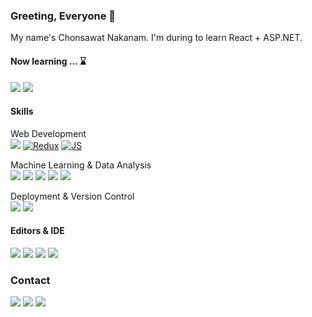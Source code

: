 ### Greeting, Everyone 👋
My name's Chonsawat Nakanam. I'm during to learn React + ASP.NET.

#### Now learning ... ⌛
<a href="">![](https://img.shields.io/badge/ASP.NET-8d10d7?style=for-the-badge&logo=dotnet&logoColor=white)</a>
<a href="">![](https://img.shields.io/badge/Tailwind-06B6D4?style=for-the-badge&logo=tailwindcss&logoColor=white)</a>

#### Skills
Web Development <br>
<a href="">![](https://img.shields.io/badge/-React-2CA5E0?style=for-the-badge&logo=react&logoColor=white)</a>
<a href="">![Redux](https://img.shields.io/badge/redux-%23593d88.svg?style=for-the-badge&logo=redux&logoColor=white)</a>
<a href="">![JS](https://img.shields.io/badge/JS-FFD43D?style=for-the-badge&logo=javascript&logoColor=white)</a>

Machine Learning & Data Analysis <br>
<a href="">![](https://img.shields.io/badge/Python-FFD43B?style=for-the-badge&logo=python&logoColor=white)</a>
<a href="">![](https://img.shields.io/badge/Pandas-2C2D72?style=for-the-badge&logo=pandas&logoColor=white)</a>
<a href="">![](https://img.shields.io/badge/Numpy-777BB4?style=for-the-badge&logo=numpy&logoColor=white)</a>
<a href="">![](https://img.shields.io/badge/scikit_learn-F7931E?style=for-the-badge&logo=scikit-learn&logoColor=white)</a>
<a href="">![](https://img.shields.io/badge/TensorFlow-FF6F00?style=for-the-badge&logo=TensorFlow&logoColor=white)</a>

Deployment & Version Control <br>
<a href="">![](https://img.shields.io/badge/GIT-E44C30?style=for-the-badge&logo=git&logoColor=white)</a>
<a href="">![](https://img.shields.io/badge/Docker-2CA5E0?style=for-the-badge&logo=docker&logoColor=white)</a>


#### Editors & IDE
<a href="">![](https://img.shields.io/badge/PyCharm-000000.svg?&style=for-the-badge&logo=PyCharm&logoColor=white)</a>
<a href="">![](https://img.shields.io/badge/Jupyter-F37626.svg?&style=for-the-badge&logo=Jupyter&logoColor=white)</a>
<a href="">![](https://img.shields.io/badge/Visual_Studio_Code-0078D4?style=for-the-badge&logo=visual%20studio%20code&logoColor=white)</a>
<a href="">![](https://img.shields.io/badge/Colab-F9AB00?style=for-the-badge&logo=googlecolab&color=525252)</a>

### Contact
<a href="mailto:chonsawat.nakanam@kkumail.com">![](https://img.shields.io/badge/Gmail-D14836?style=for-the-badge&logo=gmail&logoColor=white)</a>
<a href="https://github.com/chonsawat/">![](https://img.shields.io/badge/GitHub-100000?style=for-the-badge&logo=github&logoColor=white)</a>
<a href="https://www.linkedin.com/in/chonsawat-nakanam/">![](https://img.shields.io/badge/LinkedIn-0077B5?style=for-the-badge&logo=linkedin&logoColor=white)</a>

<a href="">![]()</a>
